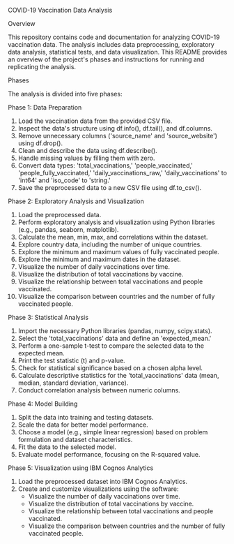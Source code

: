 COVID-19 Vaccination Data Analysis

 Overview

This repository contains code and documentation for analyzing COVID-19 vaccination data. The analysis includes data preprocessing, exploratory data analysis, statistical tests, and data visualization. This README provides an overview of the project's phases and instructions for running and replicating the analysis.

 Phases

The analysis is divided into five phases:

 Phase 1: Data Preparation

1. Load the vaccination data from the provided CSV file.
2. Inspect the data's structure using df.info(), df.tail(), and df.columns.
3. Remove unnecessary columns ('source_name' and 'source_website') using df.drop().
4. Clean and describe the data using df.describe().
5. Handle missing values by filling them with zero.
6. Convert data types: 'total_vaccinations,' 'people_vaccinated,' 'people_fully_vaccinated,' 'daily_vaccinations_raw,' 'daily_vaccinations' to 'int64' and 'iso_code' to 'string.'
7. Save the preprocessed data to a new CSV file using df.to_csv().

 Phase 2: Exploratory Analysis and Visualization

1. Load the preprocessed data.
2. Perform exploratory analysis and visualization using Python libraries (e.g., pandas, seaborn, matplotlib).
3. Calculate the mean, min, max, and correlations within the dataset.
4. Explore country data, including the number of unique countries.
5. Explore the minimum and maximum values of fully vaccinated people.
6. Explore the minimum and maximum dates in the dataset.
7. Visualize the number of daily vaccinations over time.
8. Visualize the distribution of total vaccinations by vaccine.
9. Visualize the relationship between total vaccinations and people vaccinated.
10. Visualize the comparison between countries and the number of fully vaccinated people.

 Phase 3: Statistical Analysis

1. Import the necessary Python libraries (pandas, numpy, scipy.stats).
2. Select the 'total_vaccinations' data and define an 'expected_mean.'
3. Perform a one-sample t-test to compare the selected data to the expected mean.
4. Print the test statistic (t) and p-value.
5. Check for statistical significance based on a chosen alpha level.
6. Calculate descriptive statistics for the 'total_vaccinations' data (mean, median, standard deviation, variance).
7. Conduct correlation analysis between numeric columns.

Phase 4: Model Building

1. Split the data into training and testing datasets.
2. Scale the data for better model performance.
3. Choose a model (e.g., simple linear regression) based on problem formulation and dataset characteristics.
4. Fit the data to the selected model.
5. Evaluate model performance, focusing on the R-squared value.

Phase 5: Visualization using IBM Cognos Analytics

1. Load the preprocessed dataset into IBM Cognos Analytics.
2. Create and customize visualizations using the software:
   - Visualize the number of daily vaccinations over time.
   - Visualize the distribution of total vaccinations by vaccine.
   - Visualize the relationship between total vaccinations and people vaccinated.
   - Visualize the comparison between countries and the number of fully vaccinated people.
